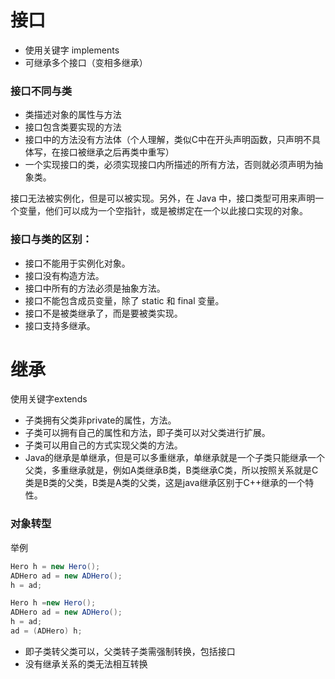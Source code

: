 # 接口
- 使用关键字 implements
- 可继承多个接口（变相多继承）

### 接口不同与类
- 类描述对象的属性与方法
- 接口包含类要实现的方法
- 接口中的方法没有方法体（个人理解，类似C中在开头声明函数，只声明不具体写，在接口被继承之后再类中重写）
- 一个实现接口的类，必须实现接口内所描述的所有方法，否则就必须声明为抽象类。

接口无法被实例化，但是可以被实现。另外，在 Java 中，接口类型可用来声明一个变量，他们可以成为一个空指针，或是被绑定在一个以此接口实现的对象。


### 接口与类的区别：
- 接口不能用于实例化对象。
- 接口没有构造方法。
- 接口中所有的方法必须是抽象方法。
- 接口不能包含成员变量，除了 static 和 final 变量。
- 接口不是被类继承了，而是要被类实现。
- 接口支持多继承。


# 继承
使用关键字extends

- 子类拥有父类非private的属性，方法。
- 子类可以拥有自己的属性和方法，即子类可以对父类进行扩展。
- 子类可以用自己的方式实现父类的方法。
- Java的继承是单继承，但是可以多重继承，单继承就是一个子类只能继承一个父类，多重继承就是，例如A类继承B类，B类继承C类，所以按照关系就是C类是B类的父类，B类是A类的父类，这是java继承区别于C++继承的一个特性。

### 对象转型
举例
```java
Hero h = new Hero();
ADHero ad = new ADHero();
h = ad;
```

```java
Hero h =new Hero();
ADHero ad = new ADHero();
h = ad;
ad = (ADHero) h;
```

- 即子类转父类可以，父类转子类需强制转换，包括接口
- 没有继承关系的类无法相互转换


